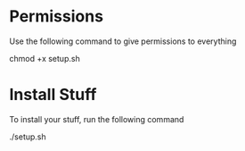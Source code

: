 # Permissions

Use the following command to give permissions to everything 

chmod +x setup.sh

# Install Stuff

To install your stuff, run the following command

./setup.sh
